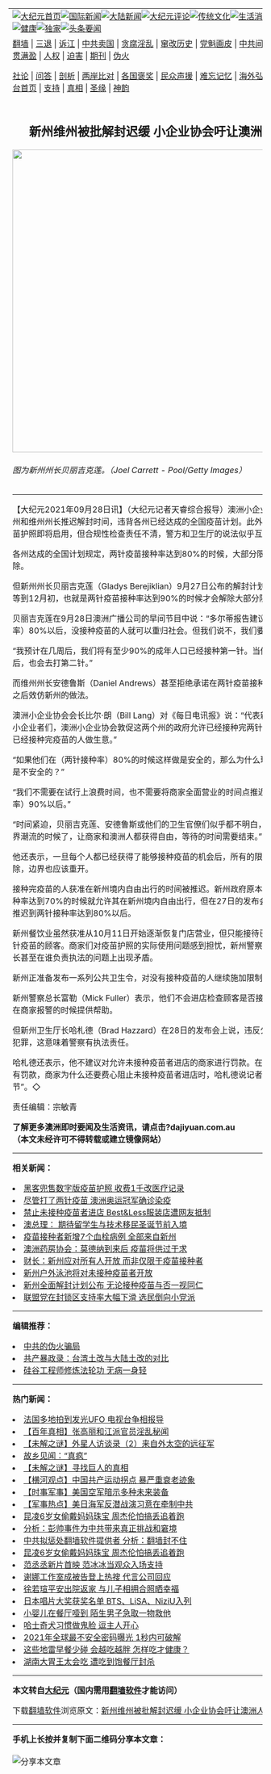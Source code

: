 <a name="1" id="1" target="_blank"></a><span id="1"></span>
<table align=center border="0"><tr><td colspan="2" VALIGN=TOP><a href="https://github.com/fjmocf3555/djy/blob/master/gb/nf1351518.md#1"><img src="https://raw.githubusercontent.com/fjmocf3555/www/master/t/djy/1.jpg" title="大纪元首页" alt="大纪元首页"></a><a href="https://github.com/fjmocf3555/djy/blob/master/gb/n24hr.md#1"><img src="https://raw.githubusercontent.com/fjmocf3555/www/master/t/djy/3.jpg" title="国际新闻" alt="国际新闻"></a><a href="https://github.com/fjmocf3555/djy/blob/master/gb/nsc413.md#1"><img src="https://raw.githubusercontent.com/fjmocf3555/www/master/t/djy/4.jpg" title="大陆新闻" alt="大陆新闻"></a><a href="https://github.com/fjmocf3555/djy/blob/master/gb/news392.md#1"><img src="https://raw.githubusercontent.com/fjmocf3555/www/master/t/djy/5.jpg" title="大纪元评论" alt="大纪元评论"></a><a href="https://github.com/fjmocf3555/djy/blob/master/gb/news2007.md#1"><img src="https://raw.githubusercontent.com/fjmocf3555/www/master/t/djy/6.jpg" title="传统文化" alt="传统文化"></a><a href="https://github.com/fjmocf3555/djy/blob/master/gb/news2008.md#1"><img src="https://raw.githubusercontent.com/fjmocf3555/www/master/t/djy/7.jpg" title="生活消费" alt="生活消费"></a><a href="https://github.com/fjmocf3555/djy/blob/master/gb/ncyule.md#1"><img src="https://raw.githubusercontent.com/fjmocf3555/www/master/t/djy/8.jpg" title="娱乐休闲" alt="娱乐休闲"></a><a href="https://github.com/fjmocf3555/djy/blob/master/gb/nsc1002.md#1"><img src="https://raw.githubusercontent.com/fjmocf3555/www/master/t/djy/9.jpg" title="健康" alt="健康"></a><a href="https://github.com/fjmocf3555/djy/blob/master/gb/nf6092.md#1"><img src="https://raw.githubusercontent.com/fjmocf3555/www/master/t/djy/10a.jpg" title="独家" alt="独家"></a><a href="https://github.com/fjmocf3555/djy/blob/master/gb/nf4514.md#1"><img src="https://raw.githubusercontent.com/fjmocf3555/www/master/t/djy/12a.jpg" title="头条要闻" alt="头条要闻"></a></td></tr>
<tr><td colspan="2" VALIGN=TOP><a target="_blank" href="https://github.com/fjmocf3555/www/blob/master/README.md?zsrh#1">翻墙</a> | <a target="_blank" href="https://github.com/fjmocf3555/djy/blob/master/gb/nf5657.md#1">三退</a> | <a target="_blank" href="https://github.com/fjmocf3555/djy/blob/master/gb/nf6124.md#1">诉江</a> | <a target="_blank" href="https://github.com/fjmocf3555/djy/blob/master/gb/nf1176117.md#1">中共卖国</a> | <a target="_blank" href="https://github.com/fjmocf3555/djy/blob/master/gb/nf5773.md#1">贪腐淫乱</a> | <a target="_blank" href="https://github.com/fjmocf3555/djy/blob/master/gb/nf1176115.md#1">窜改历史</a> | <a target="_blank" href="https://github.com/fjmocf3555/djy/blob/master/gb/nf1176107.md#1">党魁画皮</a> | <a target="_blank" href="https://github.com/fjmocf3555/djy/blob/master/gb/nf1320400.md#1">中共间谍</a> | <a target="_blank" href="https://github.com/fjmocf3555/djy/blob/master/gb/nf1176114.md#1">破坏传统</a> | <a target="_blank" href="https://github.com/fjmocf3555/ntdtv/blob/master/gb/prog447_1.md#1">恶贯满盈</a> | <a target="_blank" href="https://github.com/fjmocf3555/djy/blob/master/gb/ncid278.md#1">人权</a> | <a target="_blank" href="https://github.com/fjmocf3555/djy/blob/master/gb/nf1176111.md#1">迫害</a> | <a target="_blank" href="https://gitlab.com/szzdlab/mh-qikan/blob/master/README.md#1">期刊</a> | <a target="_blank" href="https://github.com/fjmocf3555/djy/blob/master/gb/nf5562.md#1">伪火</a></p><p><a target="_blank" href="https://github.com/fjmocf3555/djy/blob/master/gb/9p.md#1">社论</a> | <a target="_blank" href="https://github.com/fjmocf3555/djy/blob/master/gb/nf4378.md#1">问答</a> | <a target="_blank" href="https://github.com/fjmocf3555/djy/blob/master/gb/nf5792.md#1">剖析</a> | <a target="_blank" href="https://github.com/fjmocf3555/djy/blob/master/gb/nf5735.md#1">两岸比对</a> | <a target="_blank" href="https://github.com/fjmocf3555/djy/blob/master/gb/nf6119.md#1">各国褒奖</a> | <a target="_blank" href="https://github.com/fjmocf3555/djy/blob/master/gb/nf6120.md#1">民众声援</a> | <a target="_blank" href="https://github.com/fjmocf3555/djy/blob/master/gb/nf1188594.md#1">难忘记忆</a> | <a target="_blank" href="https://github.com/fjmocf3555/djy/blob/master/gb/nf3180.md#1">海外弘传</a> | <a target="_blank" href="https://github.com/fjmocf3555/djy/blob/master/gb/nf5410.md#1">万人上访</a> | <a target="_blank" href="https://github.com/fjmocf3555/www/blob/master/README.md?zsrh#1">平台首页</a> | <a target="_blank" href="https://github.com/fjmocf3555/djy/blob/master/gb/nf4386.md#1">支持</a> | <a target="_blank" href="https://github.com/fjmocf3555/djy/blob/master/gb/nf4389.md#1">真相</a> | <a target="_blank" href="https://github.com/fjmocf3555/djy/blob/master/gb/nf5790.md#1">圣缘</a> | <a target="_blank" href="https://github.com/fjmocf3555/djy/blob/master/gb/nf4786.md#1">神韵</a></td></tr>
<tr><td VALIGN=TOP width="626"><h2 align=center>新州维州被批解封迟缓 小企业协会吁让澳洲人自由</h2>
<img width="600" src="https://i.epochtimes.com/assets/uploads/2021/09/id13265983-GettyImages-1235529441-600x400.jpg" />
<h6>图为新州州长贝丽吉克莲。（Joel Carrett - Pool/Getty Images）
</h6>
<hr>
<p>【大纪元2021年09月28日讯】（大纪元记者天睿综合报导）澳洲<ahref="https://github.com/fjmocf3555/djy/blob/master/gb/tag/%E5%B0%8F%E4%BC%81%E4%B8%9A.md#1">小企业</a>协会批评新州和维州州长推迟解封时间，违背各州已经达成的全国疫苗计划。此外，虽然新州<ahref="https://github.com/fjmocf3555/djy/blob/master/gb/tag/%E7%96%AB%E8%8B%97%E6%8A%A4%E7%85%A7.md#1">疫苗护照</a>即将启用，但合规性检查责任不清，警方和卫生厅的说法似乎互相矛盾。</p>
<p>各州达成的全国计划规定，两针疫苗接种率达到80%的时候，大部分限制措施应该解除。</p>
<p>但新州州长贝丽吉克莲（Gladys Berejiklian）9月27日公布的解封计划显示，新州要等到12月初，也就是两针疫苗接种率达到90%的时候才会解除大部分限制。</p>
<p>贝丽吉克莲在9月28日澳洲广播公司的早间节目中说：“多尔蒂报告建议（两针接种率）80%以后，没接种疫苗的人就可以重归社会。但我们说不，我们要更严格。”</p>
<p>“我预计在几周后，我们将有至少90%的成年人口已经接种第一针。当你打了第一针后，也会去打第二针。”</p>
<p>而维州州长安德鲁斯（Daniel Andrews）甚至拒绝承诺在两针疫苗接种率达到90%之后效仿新州的做法。</p>
<p>澳洲<ahref="https://github.com/fjmocf3555/djy/blob/master/gb/tag/%E5%B0%8F%E4%BC%81%E4%B8%9A.md#1">小企业</a>协会会长比尔·朗（Bill Lang）对《每日电讯报》说：“代表新州和维州的小企业者们，澳洲小企业协会敦促这两个州的政府允许已经接种完两针疫苗的商家和已经接种完疫苗的人做生意。”</p>
<p>“如果他们在（两针接种率）80%的时候这样做是安全的，那么为什么现在做生意就是不安全的？”</p>
<p>“我们不需要在试行上浪费时间，也不需要将商家全面营业的时间点推迟到（两针接种率）90%以后。”</p>
<p>“时间紧迫，贝丽吉克莲、安德鲁斯或他们的卫生官僚们似乎都不明白，现在是跟随世界潮流的时候了，让商家和澳洲人都获得自由，等待的时间需要结束。”</p>
<p>他还表示，一旦每个人都已经获得了能够接种疫苗的机会后，所有的限制都应该解除，边界也应该重开。</p>
<p>接种完疫苗的人获准在新州境内自由出行的时间被推迟。新州政府原本计划在两针接种率达到70%的时候就允许其在新州境内自由出行，但在27日的发布会中，又宣布推迟到两针接种率达到80%以后。</p>
<p>新州餐饮业虽然获准从10月11日开始逐渐恢复门店营业，但只能接待已经接种完两针疫苗的顾客。商家们对<ahref="https://github.com/fjmocf3555/djy/blob/master/gb/tag/%E7%96%AB%E8%8B%97%E6%8A%A4%E7%85%A7.md#1">疫苗护照</a>的实际使用问题感到担忧，新州警察总长和卫生厅长甚至在谁负责执法的问题上出现矛盾。</p>
<p>新州正准备发布一系列公共卫生令，对没有接种疫苗的人继续施加限制。</p>
<p>新州警察总长富勒（Mick Fuller）表示，他们不会进店检查顾客是否接种疫苗，只会在商家报警的时候提供帮助。</p>
<p>但新州卫生厅长哈札德（Brad Hazzard）在28日的发布会上说，违反公共卫生令是犯罪，这意味着警察有执法责任。</p>
<p>哈札德还表示，他不建议对允许<ahref="https://github.com/fjmocf3555/djy/blob/master/gb/tag/%E6%9C%AA%E6%8E%A5%E7%A7%8D%E7%96%AB%E8%8B%97%E8%80%85.md#1">未接种疫苗者</a>进店的商家进行罚款。在被问到如果没有罚款，商家为什么还要费心阻止未接种疫苗者进店时，哈札德说记者在“纠结细枝末节”。◇</p>
<p>责任编辑：宗敏青</p>
<p><strong>了解更多澳洲即时要闻及生活资讯，请点击?<ahref="http://dajiyuan.com.au/" data-cke-saved-href="http://dajiyuan.com.au/">dajiyuan.com.au</a></strong><br />
<strong>（本文未经许可不得转载或建立镜像网站）</strong></p>

<hr>


<strong>相关新闻：</strong>
<li><a href="https://github.com/fjmocf3555/djy/blob/master/gb/21/9/19/n13244541.md#1">黑客兜售数字版疫苗护照 收费1千改医疗记录</a></li>
<li><a href="https://github.com/fjmocf3555/djy/blob/master/gb/21/9/20/n13246170.md#1">尽管打了两针疫苗 澳洲奥运冠军确诊染疫</a></li>
<li><a href="https://github.com/fjmocf3555/djy/blob/master/gb/21/9/22/n13252014.md#1">禁止未接种疫苗者进店 Best&Less服装店遭网友抵制</a></li>
<li><a href="https://github.com/fjmocf3555/djy/blob/master/gb/21/9/23/n13254379.md#1">澳总理： 期待留学生与技术移民圣诞节前入境</a></li>
<li><a href="https://github.com/fjmocf3555/djy/blob/master/gb/21/9/23/n13254946.md#1">疫苗接种者新增7个血栓病例 全部来自新州</a></li>
<li><a href="https://github.com/fjmocf3555/djy/blob/master/gb/21/9/24/n13256745.md#1">澳洲药房协会：莫德纳到来后 疫苗将供过于求</a></li>
<li><a href="https://github.com/fjmocf3555/djy/blob/master/gb/21/9/24/n13257120.md#1">财长：新州应对所有人开放 而非仅限于疫苗接种者</a></li>
<li><a href="https://github.com/fjmocf3555/djy/blob/master/gb/21/9/25/n13260538.md#1">新州户外泳池将对未接种疫苗者开放</a></li>
<li><a href="https://github.com/fjmocf3555/djy/blob/master/gb/21/9/27/n13262778.md#1">新州全面解封计划公布 无论接种疫苗与否一视同仁</a></li>
<li><a href="https://github.com/fjmocf3555/djy/blob/master/gb/21/9/27/n13263358.md#1">联盟党在封锁区支持率大幅下滑 选民倒向小党派</a></li>
<hr>


<strong>编辑推荐：</strong>
<li><a href="https://github.com/upjkzu3674/djy/blob/master/gb/16/1/21/n4622075.md?dfh#1" target="_blank">中共的伪火骗局</a></li><li><a href="https://github.com/tsiac2612/djy/blob/master/gb/18/4/17/n10310732.md#1" target="_blank">共产暴政录：台湾土改与大陆土改的对比</a></li><li><a href="https://github.com/tsiac2612/djy/blob/master/gb/15/9/28/n4538256.md#1" target="_blank">硅谷工程师修炼法轮功 无病一身轻</a></li>
<hr>

<strong>热门新闻：</strong>
<li><a href="https://github.com/fjmocf3555/djy/blob/master/gb/21/11/15/n13376584.md#1">法国多地拍到发光UFO 电视台争相报导</a></li>
<li><a href="https://github.com/fjmocf3555/djy/blob/master/gb/21/11/16/n13379941.md#1">【百年真相】张高丽和江派官员淫乱秘闻</a></li>
<li><a href="https://github.com/fjmocf3555/djy/blob/master/gb/21/11/12/n13372289.md#1">【未解之谜】外星人访谈录（2）来自外太空的远征军</a></li>
<li><a href="https://github.com/fjmocf3555/djy/blob/master/gb/21/10/31/n13343096.md#1">故乡见闻：“真疯”</a></li>
<li><a href="https://github.com/fjmocf3555/djy/blob/master/gb/21/11/18/n13384403.md#1">【未解之谜】寻找巨人的真相</a></li>
<li><a href="https://github.com/fjmocf3555/djy/blob/master/gb/21/11/20/n13388333.md#1">【横河观点】中国共产运动拐点 暴严重衰老迹象</a></li>
<li><a href="https://github.com/fjmocf3555/djy/blob/master/gb/21/11/20/n13388071.md#1">【时事军事】美国空军暗示多种未来装备</a></li>
<li><a href="https://github.com/fjmocf3555/djy/blob/master/gb/21/11/21/n13389736.md#1">【军事热点】美日海军反潜战演习意在牵制中共</a></li>
<li><a href="https://github.com/fjmocf3555/djy/blob/master/gb/21/11/19/n13386902.md#1">昆凌6岁女偷戴妈妈珠宝 周杰伦怕搞丢追着跑</a></li>
<li><a href="https://github.com/fjmocf3555/djy/blob/master/gb/21/11/19/n13387150.md#1">分析：彭帅事件为中共带来真正挑战和窘境</a></li>
<li><a href="https://github.com/fjmocf3555/djy/blob/master/gb/21/11/19/n13385054.md#1">中共拟惩处翻墙软件提供者 分析：翻墙封不住</a></li>
<li><a href="https://github.com/fjmocf3555/djy/blob/master/gb/21/11/19/n13386902.md#1">昆凌6岁女偷戴妈妈珠宝 周杰伦怕搞丢追着跑</a></li>
<li><a href="https://github.com/fjmocf3555/djy/blob/master/gb/21/11/19/n13387175.md#1">范丞丞新片首映 范冰冰当观众入场支持</a></li>
<li><a href="https://github.com/fjmocf3555/djy/blob/master/gb/21/11/19/n13385245.md#1">谢娜工作室成被告登上热搜 代言公司回应</a></li>
<li><a href="https://github.com/fjmocf3555/djy/blob/master/gb/21/11/21/n13388773.md#1">徐若瑄平安出院返家 与儿子相拥合照晒幸福</a></li>
<li><a href="https://github.com/fjmocf3555/djy/blob/master/gb/21/11/19/n13385648.md#1">日本唱片大奖获奖名单 BTS、LiSA、NiziU入列</a></li>
<li><a href="https://github.com/fjmocf3555/djy/blob/master/gb/21/11/19/n13385796.md#1">小婴儿在餐厅噎到 陌生男子急取一物救他</a></li>
<li><a href="https://github.com/fjmocf3555/djy/blob/master/gb/21/11/20/n13388038.md#1">哈士奇犬习惯做鬼脸 逗主人开心</a></li>
<li><a href="https://github.com/fjmocf3555/djy/blob/master/gb/21/11/19/n13386020.md#1">2021年全球最不安全密码曝光 1秒内可破解</a></li>
<li><a href="https://github.com/fjmocf3555/djy/blob/master/gb/21/11/16/n13379868.md#1">这些地雷早餐少碰 会越吃越胖 怎样吃才健康？</a></li>
<li><a href="https://github.com/fjmocf3555/djy/blob/master/gb/21/11/21/n13388685.md#1">湖南大胃王太会吃 遭吃到饱餐厅封杀</a></li>
<hr>

<strong>本文转自<a href="https://www.epochtimes.com">大纪元</a>（国内需用<a href="https://github.com/fjmocf3555/www/blob/master/README.md#8">翻墙软件</a>才能访问）</strong><p>下载<a href="https://github.com/fjmocf3555/www/blob/master/README.md#8">翻墙软件</a>浏览原文：<a href="https://www.epochtimes.com/gb/21/9/28/n13265978.htm">新州维州被批解封迟缓 小企业协会吁让澳洲人自由</a></p><hr>

<strong>手机上长按并复制下面二维码分享本文章：</strong><br><br><img src="https://chart.apis.google.com/chart?cht=qr&chs=240x240&choe=UTF-8&chld=M|2&chl=https://github.com/fjmocf3555/djy/blob/master/gb/21/9/28/n13265978.md%231" title="分享本文章"></td><td VALIGN=TOP><a href="https://github.com/fjmocf3555/djy/blob/master/gb/16/1/21/n4622075.md?dfh#1" target="_blank"><img src="https://raw.githubusercontent.com/fjmocf3555/djy/master/gb/300/wei-f1.jpg" title="中共的伪火骗局"  alt="中共的伪火骗局"></a><br><a href="https://github.com/fjmocf3555/www/blob/master/README.md?dfh#9" target="_blank"><img src="https://raw.githubusercontent.com/fjmocf3555/djy/master/gb/300/yong-h.jpg" title="永恒的见证"  alt="永恒的见证"></a><br><a href="https://github.com/fjmocf3555/djy/blob/master/gb/13/9/29/n3974789.md?dfh#1" target="_blank"><img src="https://raw.githubusercontent.com/fjmocf3555/djy/master/gb/300/shang-lnz.jpg" title="善良女子被中共投男牢"  alt="善良女子被中共投男牢"></a><br><a href="https://github.com/fjmocf3555/djy/blob/master/gb/16/3/16/n4663449.md?dfh#1" target="_blank"><img src="https://raw.githubusercontent.com/fjmocf3555/djy/master/gb/300/huo-z3.jpg" title="警卫目击活摘器官"  alt="警卫目击活摘器官"></a><br><a href="https://github.com/fjmocf3555/djy/blob/master/gb/16/8/7/n8177641.md?dfh#1" target="_blank"><img src="https://raw.githubusercontent.com/fjmocf3555/djy/master/gb/300/huo-z4.jpg" title="证人描述活摘恐怖"  alt="证人描述活摘恐怖"></a><br><a href="https://github.com/fjmocf3555/djy/blob/master/gb/10/4/19/n2881569.md?dfh#1" target="_blank"><img src="https://raw.githubusercontent.com/fjmocf3555/djy/master/gb/300/huo-z1.jpg" title="揭开活摘器官黑幕"  alt="揭开活摘器官黑幕"></a><br><a href="https://github.com/fjmocf3555/djy/blob/master/gb/10/11/7/n3077476.md?dfh#1" target="_blank"><img src="https://raw.githubusercontent.com/fjmocf3555/djy/master/gb/300/ma-ks.jpg" title="马克思的成魔之路"  alt="马克思的成魔之路"></a><br><a href="https://github.com/fjmocf3555/djy/blob/master/gb/14/6/9/n4173977.md?dfh#1" target="_blank"><img src="https://raw.githubusercontent.com/fjmocf3555/djy/master/gb/300/chang-zs.jpg" title="藏字石 蕴天机"  alt="藏字石 蕴天机"></a><br><a href="https://github.com/fjmocf3555/djy/blob/master/gb/18/5/10/n10381511.md?dfh#1" target="_blank"><img src="https://raw.githubusercontent.com/fjmocf3555/djy/master/gb/300/st1.jpg" title="关注三亿人三退"  alt="关注三亿人三退"></a><br><a href="https://github.com/fjmocf3555/djy/blob/master/gb/18/3/21/n10237682.md?dfh#1" target="_blank"><img src="https://raw.githubusercontent.com/fjmocf3555/djy/master/gb/300/jie-t.jpg" title="解体中共复兴中华"  alt="解体中共复兴中华"></a><br><a href="https://github.com/fjmocf3555/djy/blob/master/gb/9/2/9/n2422991.md?dfh#1" target="_blank"><img src="https://raw.githubusercontent.com/fjmocf3555/djy/master/gb/300/gao-zs.jpg" title="中共迫害良心律师"  alt="中共迫害良心律师"></a><br><a href="https://github.com/fjmocf3555/djy/blob/master/gb/18/12/9/n10900044.md?dfh#1" target="_blank"><img src="https://raw.githubusercontent.com/fjmocf3555/djy/master/gb/300/sj1.jpg" title="三百多万人举报江泽民"  alt="三百多万人举报江泽民"></a><br><a href="https://github.com/fjmocf3555/djy/blob/master/gb/18/8/28/n10672014.md?dfh#1" target="_blank"><img src="https://raw.githubusercontent.com/fjmocf3555/djy/master/gb/300/sj2.jpg" title="这些官员为何起诉江泽民"  alt="这些官员为何起诉江泽民"></a><br><a href="https://github.com/fjmocf3555/djy/blob/master/gb/8/12/18/n2367165.md?dfh#1" target="_blank"><img src="https://raw.githubusercontent.com/fjmocf3555/djy/master/gb/300/liangan.jpg" title="海峡两岸的强烈对比"  alt="海峡两岸的强烈对比"></a><br><a href="https://github.com/fjmocf3555/djy/blob/master/gb/15/12/10/n4593139.md?dfh#1" target="_blank"><img src="https://raw.githubusercontent.com/fjmocf3555/djy/master/gb/300/jia-ndzl.jpg" title="加拿大总理的贺信"  alt="加拿大总理的贺信"></a><br><a href="https://github.com/fjmocf3555/djy/blob/master/gb/11/6/17/n3289382.md?dfh#1" target="_blank"><img src="https://raw.githubusercontent.com/fjmocf3555/djy/master/gb/300/xiao-wd.jpg" title="探寻真相兼听则明"  alt="探寻真相兼听则明"></a><br><a href="https://github.com/fjmocf3555/djy/blob/master/gb/18/10/27/n10812623.md?dfh#1" target="_blank"><img src="https://raw.githubusercontent.com/fjmocf3555/djy/master/gb/300/yindu.jpg" title="印度媒体报道东方"  alt="印度媒体报道东方"></a><br><a href="https://github.com/fjmocf3555/djy/blob/master/gb/18/6/9/n10469652.md?dfh#1" target="_blank"><img src="https://raw.githubusercontent.com/fjmocf3555/djy/master/gb/300/xie-j.jpg" title="不一样的海外校园"  alt="不一样的海外校园"></a><br><a href="https://github.com/fjmocf3555/djy/blob/master/gb/7/4/5/n1669415.md?dfh#1" target="_blank"><img src="https://raw.githubusercontent.com/fjmocf3555/djy/master/gb/300/li-up.jpg" title="从大师到徒弟的传奇"  alt="从大师到徒弟的传奇"></a><br><a href="https://github.com/fjmocf3555/djy/blob/master/gb/17/5/26/n9191512.md?dfh#1" target="_blank"><img src="https://raw.githubusercontent.com/fjmocf3555/djy/master/gb/300/zfl2.jpg" title="亿万人与东方一本奇书"  alt="亿万人与东方一本奇书"></a><br><a href="https://github.com/fjmocf3555/djy/blob/master/gb/13/11/27/n4020290.md?dfh#1" target="_blank"><img src="https://raw.githubusercontent.com/fjmocf3555/djy/master/gb/300/zhen-h.jpg" title="大陆见不到的震撼场面"  alt="大陆见不到的震撼场面"></a><br><a href="https://github.com/fjmocf3555/djy/blob/master/gb/15/7/17/n4482910.md?dfh#1" target="_blank"><img src="https://raw.githubusercontent.com/fjmocf3555/djy/master/gb/300/dalu-sk.jpg" title="人心向善 大陆当初盛况"  alt="人心向善 大陆当初盛况"></a><br><a href="https://github.com/fjmocf3555/djy/blob/master/gb/19/1/5/n10955468.md?dfh#1" target="_blank"><img src="https://raw.githubusercontent.com/fjmocf3555/djy/master/gb/300/zfl1.jpg" title="追寻真理 这书讲什么"  alt="追寻真理 这书讲什么"></a><br><a href="https://github.com/fjmocf3555/www/blob/master/README.md?dfh#1" target="_blank"><img src="https://raw.githubusercontent.com/fjmocf3555/djy/master/gb/300/fq1.jpg" title="下载免费翻墙软件"  alt="下载免费翻墙软件"></a><br></td></tr></table>
